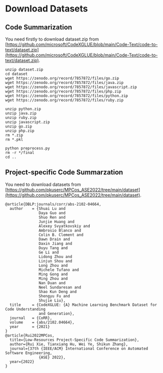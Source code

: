 # Download Datasets

## Code Summarization

You need firstly to download dataset.zip from [https://github.com/microsoft/CodeXGLUE/blob/main/Code-Text/code-to-text/dataset.zip](https://github.com/microsoft/CodeXGLUE/blob/main/Code-Text/code-to-text/dataset.zip).
```
unzip dataset.zip
cd dataset
wget https://zenodo.org/record/7857872/files/go.zip
wget https://zenodo.org/record/7857872/files/java.zip
wget https://zenodo.org/record/7857872/files/javascript.zip
wget https://zenodo.org/record/7857872/files/php.zip
wget https://zenodo.org/record/7857872/files/python.zip
wget https://zenodo.org/record/7857872/files/ruby.zip

unzip python.zip
unzip java.zip
unzip ruby.zip
unzip javascript.zip
unzip go.zip
unzip php.zip
rm *.zip
rm *.pkl

python preprocess.py
rm -r */final
cd ..
```

## Project-specific Code Summarzation

You need to download datasets from [https://github.com/pkuserc/MPCos_ASE2022/tree/main/dataset](https://github.com/pkuserc/MPCos_ASE2022/tree/main/dataset).

```
@article{DBLP:journals/corr/abs-2102-04664,
  author    = {Shuai Lu and
               Daya Guo and
               Shuo Ren and
               Junjie Huang and
               Alexey Svyatkovskiy and
               Ambrosio Blanco and
               Colin B. Clement and
               Dawn Drain and
               Daxin Jiang and
               Duyu Tang and
               Ge Li and
               Lidong Zhou and
               Linjun Shou and
               Long Zhou and
               Michele Tufano and
               Ming Gong and
               Ming Zhou and
               Nan Duan and
               Neel Sundaresan and
               Shao Kun Deng and
               Shengyu Fu and
               Shujie Liu},
  title     = {CodeXGLUE: {A} Machine Learning Benchmark Dataset for Code Understanding
               and Generation},
  journal   = {CoRR},
  volume    = {abs/2102.04664},
  year      = {2021}
}
@article{Rui2022MPCos,
  title={Low-Resources Project-Specific Code Summarization},
  author={Rui Xie, Tianxiang Hu, Wei Ye, Shikun Zhang},
  journal={37th {IEEE/ACM} International Conference on Automated Software Engineering,
               {ASE} 2022},
  year={2022}
}
```
